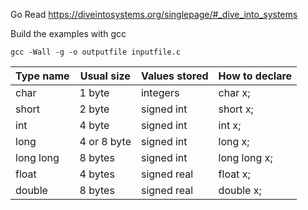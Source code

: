 Go Read https://diveintosystems.org/singlepage/#_dive_into_systems


Build the examples with gcc

```gcc -Wall -g -o outputfile inputfile.c```



|Type name | Usual size    | Values stored  |How to declare|
|----------|---------------|----------------|--------------|
|char      | 1 byte        |integers        | char x;      |
|short     | 2 byte        |signed int      | short x;     |
|int       | 4 byte        |signed int      | int x;       |
|long      | 4 or 8 byte   |signed int      | long x;      |
|long long | 8 bytes       |signed int      | long long x; |
|float     | 4 bytes       |signed real     | float x;     |
|double    | 8 bytes       |signed real     | double x;    |




